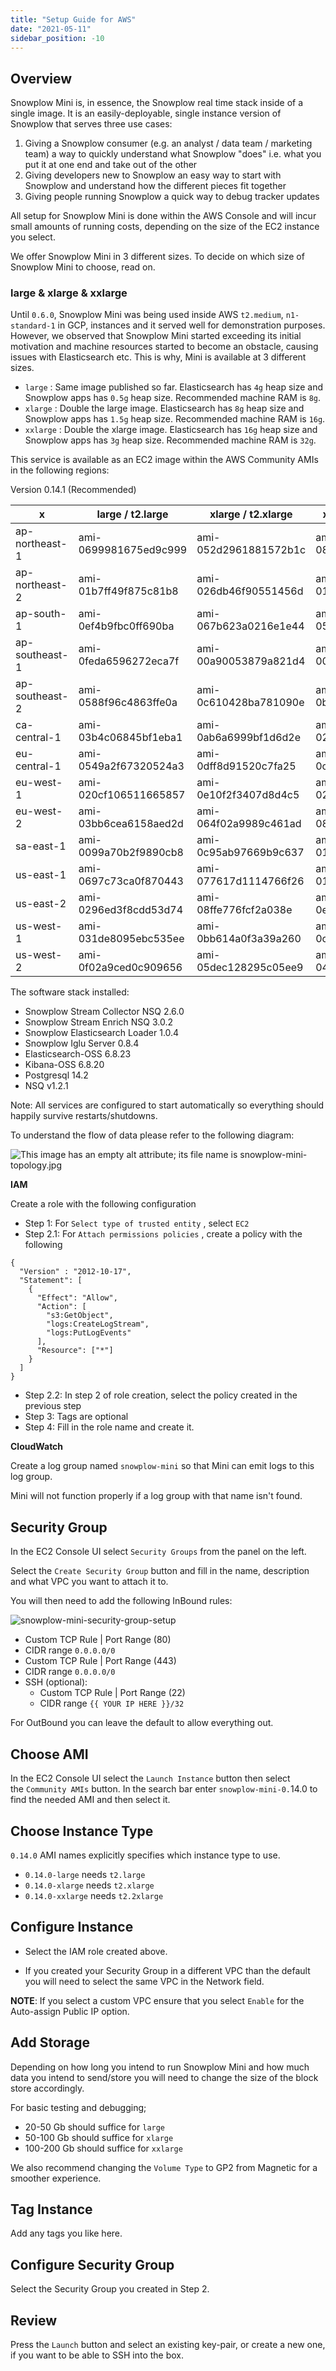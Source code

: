 ```yaml
---
title: "Setup Guide for AWS"
date: "2021-05-11"
sidebar_position: -10
---
```


## Overview

Snowplow Mini is, in essence, the Snowplow real time stack inside of a single image. It is an easily-deployable, single instance version of Snowplow that serves three use cases:

1. Giving a Snowplow consumer (e.g. an analyst / data team / marketing team) a way to quickly understand what Snowplow "does" i.e. what you put it at one end and take out of the other
2. Giving developers new to Snowplow an easy way to start with Snowplow and understand how the different pieces fit together
3. Giving people running Snowplow a quick way to debug tracker updates

All setup for Snowplow Mini is done within the AWS Console and will incur small amounts of running costs, depending on the size of the EC2 instance you select.

We offer Snowplow Mini in 3 different sizes. To decide on which size of Snowplow Mini to choose, read on.

### large & xlarge & xxlarge

Until `0.6.0`, Snowplow Mini was being used inside AWS `t2.medium`, `n1-standard-1` in GCP, instances and it served well for demonstration purposes. However, we observed that Snowplow Mini started exceeding its initial motivation and machine resources started to become an obstacle, causing issues with Elasticsearch etc. This is why, Mini is available at 3 different sizes.

- `large` : Same image published so far. Elasticsearch has `4g` heap size and Snowplow apps has `0.5g` heap size. Recommended machine RAM is `8g`.
- `xlarge` : Double the large image. Elasticsearch has `8g` heap size and Snowplow apps has `1.5g` heap size. Recommended machine RAM is `16g`.
- `xxlarge` : Double the xlarge image. Elasticsearch has `16g` heap size and Snowplow apps has `3g` heap size. Recommended machine RAM is `32g`.

This service is available as an EC2 image within the AWS Community AMIs in the following regions:

Version 0.14.1 (Recommended)

| x | large / t2.large | xlarge / t2.xlarge | xxlarge / t2.xxlarge |
| --- | --- | --- | --- |
| ap-northeast-1 | ami-0699981675ed9c999 | ami-052d2961881572b1c | ami-0830ef1492f21619c |
| ap-northeast-2 | ami-01b7ff49f875c81b8 | ami-026db46f90551456d | ami-017322572dc921b27 |
| ap-south-1 | ami-0ef4b9fbc0ff690ba | ami-067b623a0216e1e44 | ami-05a6488a6bcff8284 |
| ap-southeast-1 | ami-0feda6596272eca7f | ami-00a90053879a821d4 | ami-00ec336f4855596dd |
| ap-southeast-2 | ami-0588f96c4863ffe0a | ami-0c610428ba781090e | ami-0b692272c582a3eb8 |
| ca-central-1 | ami-03b4c06845bf1eba1 | ami-0ab6a6999bf1d6d2e | ami-02d422ca47f0dfbc7 |
| eu-central-1 | ami-0549a2f67320524a3 | ami-0dff8d91520c7fa25 | ami-0c35885318c16d662 |
| eu-west-1 | ami-020cf106511665857 | ami-0e10f2f3407d8d4c5 | ami-02799220aac034fd3 |
| eu-west-2 | ami-03bb6cea6158aed2d | ami-064f02a9989c461ad | ami-08a2d46db6cdfbd65 |
| sa-east-1 | ami-0099a70b2f9890cb8 | ami-0c95ab97669b9c637 | ami-0127389c36e1db013 |
| us-east-1 | ami-0697c73ca0f870443 | ami-077617d1114766f26 | ami-010d69261c5646db6 |
| us-east-2 | ami-0296ed3f8cdd53d74 | ami-08ffe776fcf2a038e | ami-0e0386a0b1d15bd1c |
| us-west-1 | ami-031de8095ebc535ee | ami-0bb614a0f3a39a260 | ami-0c42abafd5bf4a4a9 |
| us-west-2 | ami-0f02a9ced0c909656 | ami-05dec128295c05ee9 | ami-04c8d25c2a9dd0499 |

The software stack installed:

- Snowplow Stream Collector NSQ 2.6.0
- Snowplow Stream Enrich NSQ 3.0.2
- Snowplow Elasticsearch Loader 1.0.4
- Snowplow Iglu Server 0.8.4
- Elasticsearch-OSS 6.8.23
- Kibana-OSS 6.8.20
- Postgresql 14.2
- NSQ v1.2.1

Note: All services are configured to start automatically so everything should happily survive restarts/shutdowns.

To understand the flow of data please refer to the following diagram:

![This image has an empty alt attribute; its file name is snowplow-mini-topology.jpg](images/snowplow-mini-topology.jpg)

**IAM**

Create a role with the following configuration

- Step 1: For `Select type of trusted entity` , select `EC2`
- Step 2.1: For `Attach permissions policies` , create a policy with the following

```
{
  "Version" : "2012-10-17",
  "Statement": [
    {
      "Effect": "Allow",
      "Action": [
        "s3:GetObject",
        "logs:CreateLogStream",
        "logs:PutLogEvents"
      ],
      "Resource": ["*"]
    }
  ]
}
```

- Step 2.2: In step 2 of role creation, select the policy created in the previous step
- Step 3: Tags are optional
- Step 4: Fill in the role name and create it.

**CloudWatch**

Create a log group named `snowplow-mini` so that Mini can emit logs to this log group.

Mini will not function properly if a log group with that name isn't found.

## Security Group

In the EC2 Console UI select `Security Groups` from the panel on the left.

Select the `Create Security Group` button and fill in the name, description and what VPC you want to attach it to.

You will then need to add the following InBound rules:

![snowplow-mini-security-group-setup](images/security-groups-setup.png)

- Custom TCP Rule | Port Range (80)
- CIDR range `0.0.0.0/0`
- Custom TCP Rule | Port Range (443)
- CIDR range `0.0.0.0/0`
- SSH (optional):
    - Custom TCP Rule | Port Range (22)
    - CIDR range `{{ YOUR IP HERE }}/32`

For OutBound you can leave the default to allow everything out.

## Choose AMI

In the EC2 Console UI select the `Launch Instance` button then select the `Community AMIs` button. In the search bar enter `snowplow-mini-0.`14.0 to find the needed AMI and then select it.

## Choose Instance Type

`0.14.0` AMI names explicitly specifies which instance type to use.

- `0.14.0-large` needs `t2.large`
- `0.14.0-xlarge` needs `t2.xlarge`
- `0.14.0-xxlarge` needs `t2.2xlarge`

## Configure Instance

- Select the IAM role created above.

- If you created your Security Group in a different VPC than the default you will need to select the same VPC in the Network field.

**NOTE**: If you select a custom VPC ensure that you select `Enable` for the Auto-assign Public IP option.

## Add Storage

Depending on how long you intend to run Snowplow Mini and how much data you intend to send/store you will need to change the size of the block store accordingly.

For basic testing and debugging;

- 20-50 Gb should suffice for `large`
- 50-100 Gb should suffice for `xlarge`
- 100-200 Gb should suffice for `xxlarge`

We also recommend changing the `Volume Type` to GP2 from Magnetic for a smoother experience.

## Tag Instance

Add any tags you like here.

## Configure Security Group

Select the Security Group you created in Step 2.

## Review

Press the `Launch` button and select an existing key-pair, or create a new one, if you want to be able to SSH into the box.
